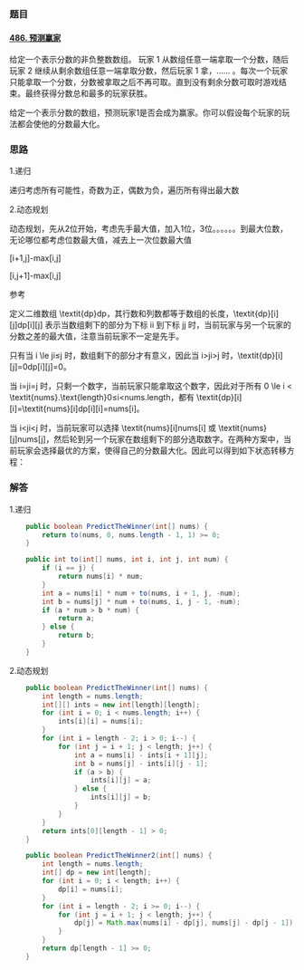 ### 题目

#### [486. 预测赢家](https://leetcode-cn.com/problems/predict-the-winner/)

给定一个表示分数的非负整数数组。 玩家 1 从数组任意一端拿取一个分数，随后玩家 2 继续从剩余数组任意一端拿取分数，然后玩家 1 拿，…… 。每次一个玩家只能拿取一个分数，分数被拿取之后不再可取。直到没有剩余分数可取时游戏结束。最终获得分数总和最多的玩家获胜。

给定一个表示分数的数组，预测玩家1是否会成为赢家。你可以假设每个玩家的玩法都会使他的分数最大化。

### 思路

1.递归

递归考虑所有可能性，奇数为正，偶数为负，遍历所有得出最大数

2.动态规划

动态规划，先从2位开始，考虑先手最大值，加入1位，3位。。。。。。到最大位数，无论哪位都考虑位数最大值，减去上一次位数最大值

[i+1,j]-max[i,j]

[i,j+1]-max[i,j]

参考

定义二维数组 \textit{dp}dp，其行数和列数都等于数组的长度，\textit{dp}[i][j]dp[i][j] 表示当数组剩下的部分为下标 ii 到下标 jj 时，当前玩家与另一个玩家的分数之差的最大值，注意当前玩家不一定是先手。

只有当 i \le ji≤j 时，数组剩下的部分才有意义，因此当 i>ji>j 时，\textit{dp}[i][j]=0dp[i][j]=0。

当 i=ji=j 时，只剩一个数字，当前玩家只能拿取这个数字，因此对于所有 0 \le i < \textit{nums}.\text{length}0≤i<nums.length，都有 \textit{dp}[i][i]=\textit{nums}[i]dp[i][i]=nums[i]。

当 i<ji<j 时，当前玩家可以选择 \textit{nums}[i]nums[i] 或 \textit{nums}[j]nums[j]，然后轮到另一个玩家在数组剩下的部分选取数字。在两种方案中，当前玩家会选择最优的方案，使得自己的分数最大化。因此可以得到如下状态转移方程：

### 解答

1.递归

```java
	public boolean PredictTheWinner(int[] nums) {
        return to(nums, 0, nums.length - 1, 1) >= 0;
    }

    public int to(int[] nums, int i, int j, int num) {
        if (i == j) {
            return nums[i] * num;
        }
        int a = nums[i] * num + to(nums, i + 1, j, -num);
        int b = nums[j] * num + to(nums, i, j - 1, -num);
        if (a * num > b * num) {
            return a;
        } else {
            return b;
        }
    }
```

2.动态规划

```java
	public boolean PredictTheWinner(int[] nums) {
        int length = nums.length;
        int[][] ints = new int[length][length];
        for (int i = 0; i < nums.length; i++) {
            ints[i][i] = nums[i];
        }
        for (int i = length - 2; i > 0; i--) {
            for (int j = i + 1; j < length; j++) {
                int a = nums[i] - ints[i + 1][j];
                int b = nums[j] - ints[i][j - 1];
                if (a > b) {
                    ints[i][j] = a;
                } else {
                    ints[i][j] = b;
                }
            }
        }
        return ints[0][length - 1] > 0;
    }

    public boolean PredictTheWinner2(int[] nums) {
        int length = nums.length;
        int[] dp = new int[length];
        for (int i = 0; i < length; i++) {
            dp[i] = nums[i];
        }
        for (int i = length - 2; i >= 0; i--) {
            for (int j = i + 1; j < length; j++) {
                dp[j] = Math.max(nums[i] - dp[j], nums[j] - dp[j - 1]);
            }
        }
        return dp[length - 1] >= 0;
    }
```